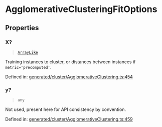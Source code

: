 # AgglomerativeClusteringFitOptions

## Properties

### X?

> [`ArrayLike`](../types/ArrayLike.md)

Training instances to cluster, or distances between instances if `metric='precomputed'`.

Defined in:  [generated/cluster/AgglomerativeClustering.ts:454](https://github.com/transitive-bullshit/scikit-learn-ts/blob/b59c1ff/packages/sklearn/src/generated/cluster/AgglomerativeClustering.ts#L454)

### y?

> `any`

Not used, present here for API consistency by convention.

Defined in:  [generated/cluster/AgglomerativeClustering.ts:459](https://github.com/transitive-bullshit/scikit-learn-ts/blob/b59c1ff/packages/sklearn/src/generated/cluster/AgglomerativeClustering.ts#L459)
